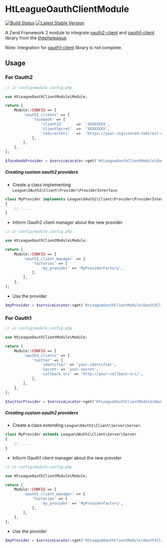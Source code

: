 HtLeagueOauthClientModule
==========================
[![Build Status](https://travis-ci.org/hrevert/HtLeagueOauthClientModule.svg)](https://travis-ci.org/hrevert/HtLeagueOauthClientModule)
[![Latest Stable Version](https://poser.pugx.org/hrevert/ht-league-oauth-client-module/version.svg)](https://packagist.org/packages/hrevert/ht-league-oauth-client-module)

A Zend Framework 2 module to integrate [oauth2-client](https://github.com/thephpleague/oauth2-client) and [oauth1-client](https://github.com/thephpleague/oauth1-client) library from the [thephpleague](https://github.com/thephpleague).


Note: Integration for [oauth1-client](https://github.com/thephpleague/oauth1-client) library is not complete.

## Usage

### For Oauth2
```php
// in config/module.config.php

use HtLeagueOauthClientModule\Module;

return [
    Module::CONFIG => [
        'oauth2_clients' => [
            'facebook' => [
                'clientId'      =>  'XXXXXXXX',
                'clientSecret'  =>  'XXXXXXXX',
                'redirectUri'   =>  'https://your-registered-redirect-uri/',          
            ],
        ],
    ],
];

```

```php
$facebookProvider = $serviceLocator->get('HtLeagueOauthClientModule\Oauth2ClientManager')->get('facebook');
```

##### Creating custom oauth2 providers
* Create a class implementing `League\OAuth2\Client\Provider\ProviderInterface`.

```php
class MyProvider implements League\OAuth2\Client\Provider\ProviderInterface
{
    // .....
}
```

* Inform Oauth2 client manager about the new provider
```php
// in config/module.config.php

use HtLeagueOauthClientModule\Module;

return [
    Module::CONFIG => [
        'oauth2_client_manager' => [
            'factories' => [
                'my_provider' => 'MyProviderFactory',
            ], 
        ],
    ],
];
```

* Use the provider
```php
$myProvider = $serviceLocator->get('HtLeagueOauthClientModule\Oauth2ClientManager')->get('my_provider');
```

### For Oauth1
```php
// in config/module.config.php

use HtLeagueOauthClientModule\Module;

return [
    Module::CONFIG => [
        'oauth3_clients' => [
            'twitter' => [
                'identifier' => 'your-identifier',
                'secret' => 'your-secret',
                'callback_uri' => 'http://your-callback-uri/',        
            ],
        ],
    ],
];

```

```php
$twitterProvider = $serviceLocator->get('HtLeagueOauthClientModule\Oauth1ClientManager')->get('twitter');
```

##### Creating custom oauth2 providers
* Create a class extending `League\OAuth1\Client\Server\Server`.

```php
class MyProvider extends League\OAuth1\Client\Server\Server
{
    // .....
}
```

* Inform Oauth1 client manager about the new provider
```php
// in config/module.config.php

use HtLeagueOauthClientModule\Module;

return [
    Module::CONFIG => [
        'oauth1_client_manager' => [
            'factories' => [
                'my_provider' => 'MyProviderFactory',
            ], 
        ],
    ],
];
```

* Use the provider
```php
$myProvider = $serviceLocator->get('HtLeagueOauthClientModule\Oauth1ClientManager')->get('my_provider');
```
